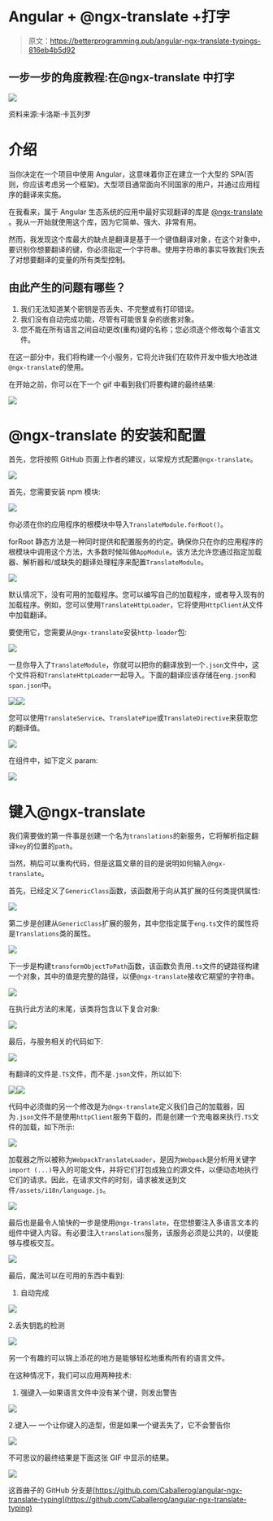 # Angular + @ngx-translate +打字

> 原文：<https://betterprogramming.pub/angular-ngx-translate-typings-816eb4b5d92>

## 一步一步的角度教程:在@ngx-translate 中打字

![](img/4cb53ef2870c71e604f336c8b25c907e.png)

资料来源:卡洛斯·卡瓦列罗

# 介绍

当你决定在一个项目中使用 Angular，这意味着你正在建立一个大型的 SPA(否则，你应该考虑另一个框架)。大型项目通常面向不同国家的用户，并通过应用程序的翻译来实施。

在我看来，属于 Angular 生态系统的应用中最好实现翻译的库是 [@ngx-translate](http://www.ngx-translate.com/) 。我从一开始就使用这个库，因为它简单、强大、非常有用。

然而，我发现这个库最大的缺点是翻译是基于一个键值翻译对象，在这个对象中，要识别你想要翻译的键，你必须指定一个字符串。使用字符串的事实导致我们失去了对想要翻译的变量的所有类型控制。

## 由此产生的问题有哪些？

1.  我们无法知道某个密钥是否丢失、不完整或有打印错误。
2.  我们没有自动完成功能，尽管有可能很复杂的嵌套对象。
3.  您不能在所有语言之间自动更改(重构)键的名称；您必须逐个修改每个语言文件。

在这一部分中，我们将构建一个小服务，它将允许我们在软件开发中极大地改进`@ngx-translate`的使用。

在开始之前，你可以在下一个 gif 中看到我们将要构建的最终结果:

![](img/f96c2e0c9a13c46320aaf20eebc28652.png)

# @ngx-translate 的安装和配置

首先，您将按照 GitHub 页面上作者的建议，以常规方式配置`@ngx-translate`。

![](img/fd56dd4d025d94bcc0d3bd78ac89be59.png)

首先，您需要安装 npm 模块:

![](img/fd9c78337b47f1cdb6b48418e0d2d6e1.png)

你必须在你的应用程序的根模块中导入`TranslateModule.forRoot()`。

forRoot 静态方法是一种同时提供和配置服务的约定。确保你只在你的应用程序的根模块中调用这个方法，大多数时候叫做`AppModule`。该方法允许您通过指定加载器、解析器和/或缺失的翻译处理程序来配置`TranslateModule`。

![](img/c8c688c2bba61488b2125119c9483ffd.png)

默认情况下，没有可用的加载程序。您可以编写自己的加载程序，或者导入现有的加载程序。例如，您可以使用`TranslateHttpLoader`，它将使用`HttpClient`从文件中加载翻译。

要使用它，您需要从`@ngx-translate`安装`http-loader`包:

![](img/f84c5f8084ef5af14d7d417982254577.png)

一旦你导入了`TranslateModule`，你就可以把你的翻译放到一个`.json`文件中，这个文件将和`TranslateHttpLoader`一起导入。下面的翻译应该存储在`eng.json`和`span.json`中。

![](img/7cd0806fb355209a070d3a44b71a2588.png)![](img/298ab30d5a1ed72dc4963749cbf32b3e.png)

您可以使用`TranslateService`、`TranslatePipe`或`TranslateDirective`来获取您的翻译值。

![](img/8331a4b78fbda6791fe2eaf9de88d041.png)

在组件中，如下定义 param:

![](img/50046682996738b5ca6a98b36b0350dd.png)

# 键入@ngx-translate

我们需要做的第一件事是创建一个名为`translations`的新服务，它将解析指定翻译`key`的位置的`path`。

当然，稍后可以重构代码，但是这篇文章的目的是说明如何输入`@ngx-translate`。

首先，已经定义了`GenericClass`函数，该函数用于向从其扩展的任何类提供属性:

![](img/43404ea9f75aeb418eb4ba3be7f7abba.png)

第二步是创建从`GenericClass`扩展的服务，其中您指定属于`eng.ts`文件的属性将是`Translations`类的属性。

![](img/16db9be5fe1147beeade2e5a4cf4ebb0.png)

下一步是构建`transformObjectToPath`函数，该函数负责用`.ts`文件的键路径构建一个对象，其中的值是完整的路径，以便`@ngx-translate`接收它期望的字符串。

![](img/55f50dc7d8710467d291e05479b2d893.png)

在执行此方法的末尾，该类将包含以下复合对象:

![](img/f10782cc378628c8432e078f12a63471.png)

最后，与服务相关的代码如下:

![](img/f3e4e40c770c07fb5c1d4207f0d518e4.png)

有翻译的文件是`.TS`文件，而不是`.json`文件，所以如下:

![](img/34ce618155188770d60d2d4ab24c1588.png)![](img/f203566ef08f40bac18a60219c6cd7b2.png)

代码中必须做的另一个修改是为`@ngx-translate`定义我们自己的加载器，因为`.json`文件不是使用`httpClient`服务下载的，而是创建一个充电器来执行`.TS`文件的加载，如下所示:

![](img/a7964d61964109af2dc0587b468d4ff6.png)

加载器之所以被称为`WebpackTranslateLoader`，是因为`Webpack`是分析用关键字`import (...)`导入的可能文件，并将它们打包成独立的源文件，以便动态地执行它们的请求。因此，在请求文件的时刻，请求被发送到文件`/assets/i18n/language.js`。

![](img/9372bb7096a0ae9644c7fdbb7f65c75a.png)

最后也是最令人愉快的一步是使用`@ngx-translate`，在您想要注入多语言文本的组件中键入内容。有必要注入`translations`服务，该服务必须是公共的，以便能够与模板交互。

![](img/148af2dc589728e6e4942095914e9ef9.png)

最后，魔法可以在可用的东西中看到:

1.  自动完成

![](img/0589ebe125c1db9889e1f326c8ea96cb.png)

2.丢失钥匙的检测

![](img/8d5043cd1c98d5da16fedfd5c89faa33.png)

另一个有趣的可以锦上添花的地方是能够轻松地重构所有的语言文件。

在这种情况下，我们可以应用两种技术:

1.  强键入—如果语言文件中没有某个键，则发出警告

![](img/0d90b1ec12827de66196f490226c7db1.png)

2.键入— 一个让你键入的造型，但是如果一个键丢失了，它不会警告你

![](img/4006574014d2604c3af8d21c5d2cf1ef.png)

不可思议的最终结果是下面这张 GIF 中显示的结果。

![](img/f96c2e0c9a13c46320aaf20eebc28652.png)

这首曲子的 GitHub 分支是[https://github.com/Caballerog/angular-ngx-translate-typing](https://github.com/Caballerog/angular-ngx-translate-typing)